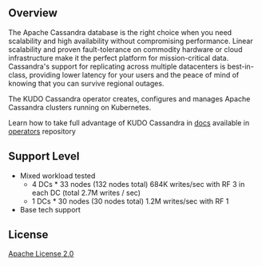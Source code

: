 ## Overview
The Apache Cassandra database is the right choice when you need scalability and high availability without compromising performance. Linear scalability and proven fault-tolerance on commodity hardware or cloud infrastructure make it the perfect platform for mission-critical data. Cassandra's support for replicating across multiple datacenters is best-in-class, providing lower latency for your users and the peace of mind of knowing that you can survive regional outages.

The KUDO Cassandra operator creates, configures and manages Apache Cassandra clusters running on Kubernetes.

Learn how to take full advantage of KUDO Cassandra in [docs](https://github.com/kudobuilder/operators/tree/master/repository/cassandra/3.11) available in [operators](https://github.com/kudobuilder/operators) repository

## Support Level
- Mixed workload tested
  - 4 DCs * 33 nodes (132 nodes total) 684K writes/sec with RF 3 in each DC (total 2.7M writes / sec) 
  - 1 DCs * 30 nodes (30 nodes total) 1.2M writes/sec with RF 1  
- Base tech support

## License
[Apache License 2.0](https://github.com/kudobuilder/operators/blob/master/LICENSE)
